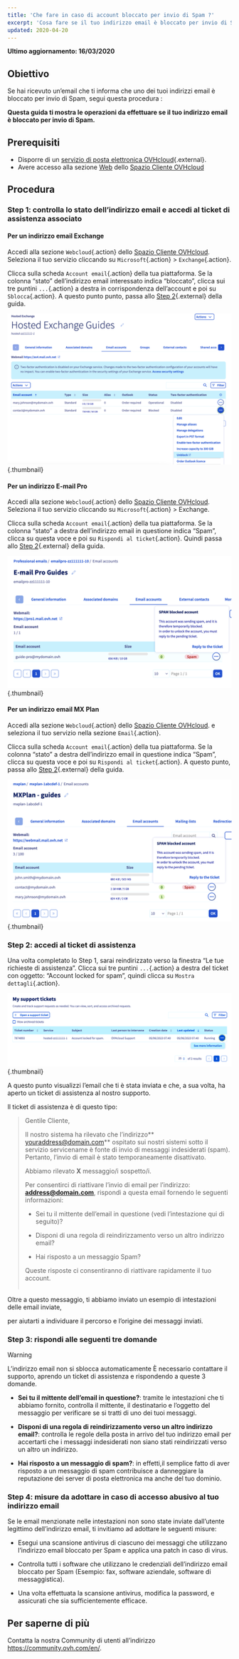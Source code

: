 ```yaml
---
title: 'Che fare in caso di account bloccato per invio di Spam ?'
excerpt: 'Cosa fare se il tuo indirizzo email è bloccato per invio di Spam'
updated: 2020-04-20
---
```


**Ultimo aggiornamento: 16/03/2020**

## Obiettivo

Se hai ricevuto un’email che ti informa che uno dei tuoi indirizzi email è bloccato per invio di Spam, segui questa procedura :

**Questa guida ti mostra le operazioni da effettuare se il tuo indirizzo email è bloccato per invio di Spam.**

## Prerequisiti

- Disporre di un [servizio di posta elettronica OVHcloud](https://www.ovhcloud.com/it/emails/){.external}.
- Avere accesso alla sezione [Web](https://www.ovh.com/auth/?action=gotomanager&from=https://www.ovh.it/&ovhSubsidiary=it) dello [Spazio Cliente OVHcloud](https://www.ovh.com/auth/?action=gotomanager&from=https://www.ovh.it/&ovhSubsidiary=it)

## Procedura

### Step 1: controlla lo stato dell’indirizzo email e accedi al ticket di assistenza associato

#### Per un indirizzo email Exchange

Accedi alla sezione `Webcloud`{.action} dello [Spazio Cliente OVHcloud](https://www.ovh.com/auth/?action=gotomanager&from=https://www.ovh.it/&ovhSubsidiary=it). Seleziona il tuo servizio cliccando su `Microsoft`{.action} > `Exchange`{.action}.

Clicca sulla scheda `Account email`{.action} della tua piattaforma. Se la colonna “stato” dell’indirizzo email interessato indica “bloccato”, clicca sui tre puntini `...`{.action} a destra in corrispondenza dell’account e poi su `Sblocca`{.action}. A questo punto punto, passa allo [Step 2](./#step-2-accedi-al-ticket-di-assistenza_1){.external} della guida.

![spam](images/blocked-for-SPAM-01-01.png){.thumbnail}

#### Per un indirizzo E-mail Pro

Accedi alla sezione `Webcloud`{.action} dello [Spazio Cliente OVHcloud](https://www.ovh.com/auth/?action=gotomanager&from=https://www.ovh.it/&ovhSubsidiary=it). Seleziona il tuo servizio cliccando su `Microsoft`{.action} > Exchange.

Clicca sulla scheda `Account email`{.action} della tua piattaforma. Se la colonna “stato” a destra dell’indirizzo email in questione indica “Spam”, clicca su questa voce e poi su `Rispondi al ticket`{.action}. Quindi passa allo [Step 2](./#step-2-accedi-al-ticket-di-assistenza_1){.external} della guida.

![spam](images/blocked-for-SPAM-01-02.png){.thumbnail}

#### Per un indirizzo email MX Plan

Accedi alla sezione `Webcloud`{.action} dello [Spazio Cliente OVHcloud](https://www.ovh.com/auth/?action=gotomanager&from=https://www.ovh.it/&ovhSubsidiary=it). e seleziona il tuo servizio nella sezione `Email`{.action}.

Clicca sulla scheda `Account email`{.action} della tua piattaforma. Se la colonna “stato” a destra dell’indirizzo email in questione indica “Spam”, clicca su questa voce e poi su `Rispondi al ticket`{.action}. A questo punto, passa allo [Step 2](./#step-2-accedi-al-ticket-di-assistenza_1){.external} della guida.

![spam](images/blocked-for-SPAM-01-03.png){.thumbnail}


### Step 2: accedi al ticket di assistenza

Una volta completato lo Step 1, sarai reindirizzato verso la finestra “Le tue richieste di assistenza”. Clicca sui tre puntini `...`{.action} a destra del ticket con oggetto: “Account locked for spam”, quindi clicca su `Mostra dettagli`{.action}. 

![spam](images/blocked-for-SPAM-02.png){.thumbnail}

A questo punto visualizzi l’email che ti è stata inviata e che, a sua volta, ha aperto un ticket di assistenza al nostro supporto.

Il ticket di assistenza è di questo tipo:

> 
> Gentile Cliente,
>
> Il nostro sistema ha rilevato che l’indirizzo** youraddress@domain.com** ospitato sui nostri sistemi sotto il servizio servicename è fonte di invio di messaggi indesiderati (spam).
> Pertanto, l’invio di email è stato temporaneamente disattivato.
>
> Abbiamo rilevato **X** messaggio/i sospetto/i.
>
> Per consentirci di riattivare l’invio di email per l’indirizzo: **address@domain.com**,
> rispondi a questa email fornendo le seguenti informazioni:
>
> - Sei tu il mittente dell’email in questione (vedi l’intestazione qui di seguito)?
>
> - Disponi di una regola di reindirizzamento verso un altro indirizzo email?
>
> - Hai risposto a un messaggio Spam?
> 
> Queste risposte ci consentiranno di riattivare rapidamente il tuo account.
> <br>
> <br>
> 

Oltre a questo messaggio, ti abbiamo inviato un esempio di intestazioni delle email inviate,

per aiutarti a individuare il percorso e l’origine dei messaggi inviati.

### Step 3: rispondi alle seguenti tre domande

> [!warning]
>
> L’indirizzo email non si sblocca automaticamente È necessario contattare il supporto, aprendo un ticket di assistenza e rispondendo a queste 3 domande.

- **Sei tu il mittente dell’email in questione?**: tramite le intestazioni che ti abbiamo fornito, controlla il mittente, il destinatario e l’oggetto del messaggio per verificare se si tratti di uno dei tuoi messaggi.

- **Disponi di una regola di reindirizzamento verso un altro indirizzo email?**: controlla le regole della posta in arrivo del tuo indirizzo email per accertarti che i messaggi indesiderati non siano stati reindirizzati verso un altro un indirizzo.

- **Hai risposto a un messaggio di spam?**: in effetti,il semplice fatto di aver risposto a un messaggio di spam contribuisce a danneggiare la reputazione dei server di posta elettronica ma anche del tuo dominio.    


### Step 4: misure da adottare in caso di accesso abusivo al tuo indirizzo email

Se le email menzionate nelle intestazioni non sono state inviate dall’utente legittimo dell’indirizzo email, ti invitiamo ad adottare le seguenti misure:

- Esegui una scansione antivirus di ciascuno dei messaggi che utilizzano l’indirizzo email bloccato per Spam e applica una patch in caso di virus.

- Controlla tutti i software che utilizzano le credenziali dell’indirizzo email bloccato per Spam (Esempio: fax, software aziendale, software di messaggistica).

- Una volta effettuata la scansione antivirus, modifica la password, e assicurati che sia sufficientemente efficace. 

## Per saperne di più

Contatta la nostra Community di utenti all’indirizzo <https://community.ovh.com/en/>.